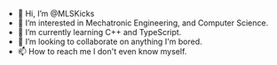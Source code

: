 - 👋 Hi, I’m @MLSKicks
- 👀 I’m interested in Mechatronic Engineering, and Computer Science.
- 🌱 I’m currently learning C++ and TypeScript.
- 💞️ I’m looking to collaborate on anything I'm bored.
- 📫 How to reach me I don't even know myself.

<!---
MLSKicks/MLSKicks is a ✨ special ✨ repository because its `README.md` (this file) appears on your GitHub profile.
You can click the Preview link to take a look at your changes.
--->
